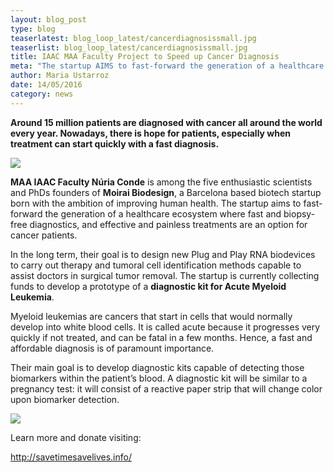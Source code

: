 ```yaml
---
layout: blog_post
type: blog
teaserlatest: blog_loop_latest/cancerdiagnosissmall.jpg
teaserlist: blog_loop_latest/cancerdiagnosissmall.jpg
title: IAAC MAA Faculty Project to Speed up Cancer Diagnosis
meta: "The startup AIMS to fast-forward the generation of a healthcare ecosystem where fast and biopsy-free diagnostics, and effective and painless treatments are an option for cancer patients."
author: Maria Ustarroz
date: 14/05/2016
category: news
---
```



<strong>Around 15 million patients are diagnosed with cancer all around the world every year. Nowadays, there is hope for patients, especially when treatment can start quickly with a fast diagnosis.</strong><br>

<img src= "http://www.fablabbcn.org/img/blog/blog_loop_latest/cancerdiagnosis1.png" align="middle"> 
<br>

<strong>MAA IAAC Faculty Núria Conde</strong> is among the five enthusiastic scientists and PhDs founders of <strong>Moirai Biodesign</strong>, a Barcelona based biotech startup born with the ambition of improving human health. The startup aims to fast-forward the generation of a healthcare ecosystem where fast and biopsy-free diagnostics, and effective and painless treatments are an option for cancer patients.<br>

In the long term, their goal is to design new Plug and Play RNA biodevices to carry out therapy and tumoral cell identification methods capable to assist doctors in surgical tumor removal. The startup is currently collecting funds to develop a prototype of a <strong>diagnostic kit for Acute Myeloid Leukemia</strong>.<br>

Myeloid leukemias are cancers that start in cells that would normally develop into white blood cells. It is called acute because it progresses very quickly if not treated, and can be fatal in a few months. Hence, a fast and affordable diagnosis is of paramount importance.<br>

Their main goal is to develop diagnostic kits capable of detecting those biomarkers within the patient’s blood. A diagnostic kit will be similar to a pregnancy test: it will consist of a reactive paper strip that will change color upon biomarker detection.<br>

<img src= "http://www.fablabbcn.org/img/blog/blog_loop_latest/cancerdiagnosis2.png" align="middle"> 
<br>

Learn more and donate visiting: <br>

<a href="http://savetimesavelives.info/">http://savetimesavelives.info/</a> <br>



